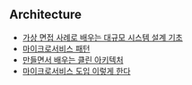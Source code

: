 ## Architecture

* [가상 면접 사례로 배우는 대규모 시스템 설계 기초](http://www.kyobobook.co.kr/product/detailViewKor.laf?mallGb=KOR&ejkGb=KOR&barcode=9788966263158)
* [마이크로서비스 패턴](http://www.kyobobook.co.kr/product/detailViewKor.laf?ejkGb=KOR&mallGb=KOR&barcode=9791165210441&orderClick=LAG&Kc=)
* [만들면서 배우는 클린 아키텍처](http://www.kyobobook.co.kr/product/detailViewKor.laf?ejkGb=KOR&mallGb=KOR&barcode=9791158392758&orderClick=LAG&Kc=)
* [마이크로서비스 도입 이렇게 한다](http://www.kyobobook.co.kr/product/detailViewKor.laf?ejkGb=KOR&mallGb=KOR&barcode=9791189909253&orderClick=LAG&Kc=)  